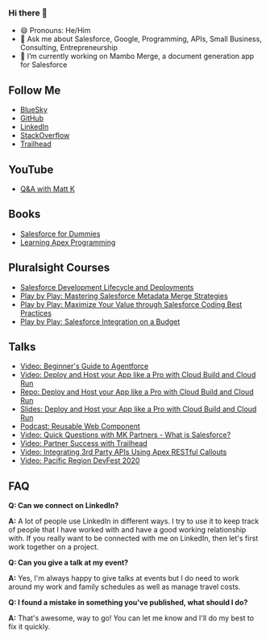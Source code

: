### Hi there 👋

<!--
**the1mattkaufman/the1mattkaufman** is a ✨ _special_ ✨ repository because its `README.md` (this file) appears on your GitHub profile.
Here are some ideas to get you started:
- 🌱 I’m currently learning ...
- 👯 I’m looking to collaborate on ...
- 🤔 I’m looking for help with ...
- 📫 How to reach me: ...
- ⚡ Fun fact: ...

-->
- 😄 Pronouns: He/Him
- 💬 Ask me about Salesforce, Google, Programming, APIs, Small Business, Consulting, Entrepreneurship
- 🔭 I’m currently working on Mambo Merge, a document generation app for Salesforce

## Follow Me
- [BlueSky](https://bsky.app/profile/the1mattkaufman.bsky.social)
- [GitHub](https://github.com/the1mattkaufman)
- [LinkedIn](https://www.linkedin.com/in/the1mattkaufman/)
- [StackOverflow](https://stackoverflow.com/users/8112708/matt-kaufman)
- [Trailhead](https://www.salesforce.com/trailblazer/the1mattkaufman)

<!--
  medium
  dev.to
-->

## YouTube
- [Q&A with Matt K](https://www.youtube.com/playlist?list=PLakc6339EiLantSBH8czRw6mjfYshggFP)

## Books
- [Salesforce for Dummies](https://www.amazon.com/Salesforce-com-Dummies-Tom-Wong/dp/0470590718)
- [Learning Apex Programming](https://www.packtpub.com/product/learning-apex-programming/9781782173977)

## Pluralsight Courses
- [Salesforce Development Lifecycle and Deployments](https://www.pluralsight.com/courses/salesforce-development-lifecycle-deployments)
- [Play by Play: Mastering Salesforce Metadata Merge Strategies](https://www.pluralsight.com/courses/play-by-play-mastering-salesforce-metadata-merge-strategies)
- [Play by Play: Maximize Your Value through Salesforce Coding Best Practices](https://www.pluralsight.com/courses/play-by-play-maximize-value-through-salesforce-coding-best-practices)
- [Play by Play: Salesforce Integration on a Budget](https://www.pluralsight.com/courses/play-by-play-salesforce-integration-on-a-budget)

## Talks
- [Video: Beginner's Guide to Agentforce](https://www.salesforce.com/plus/experience/tdx_2025/series/administrators_at_tdx_2025/episode/episode-s1e7)
- [Video: Deploy and Host your App like a Pro with Cloud Build and Cloud Run](https://gdg.community.dev/events/details/google-gdg-modesto-presents-deploy-and-host-your-app-like-a-pro-with-cloud-build-and-cloud-run/)
- [Repo: Deploy and Host your App like a Pro with Cloud Build and Cloud Run](https://github.com/the1mattkaufman/deploy-and-host-your-app-like-a-pro-with-cloud-build-and-cloud-run)
- [Slides: Deploy and Host your App like a Pro with Cloud Build and Cloud Run](https://github.com/the1mattkaufman/deploy-and-host-your-app-like-a-pro-with-cloud-build-and-cloud-run/blob/main/can_I_please_%20just_code.pdf)
- [Podcast: Reusable Web Component](https://salesforceway.com/podcast/reusable-web-component/)
- [Video: Quick Questions with MK Partners - What is Salesforce?](https://www.youtube.com/watch?v=8MtrJkidZaw)
- [Video: Partner Success with Trailhead](https://www.salesforce.com/video/3637705/)
- [Video: Integrating 3rd Party APIs Using Apex RESTful Callouts](https://www.youtube.com/watch?v=705SeyjpoFs)
- [Video: Pacific Region DevFest 2020](https://gdg.community.dev/events/details/google-gdg-san-fernando-valley-presents-pacific-region-devfest/)

## FAQ

**Q: Can we connect on LinkedIn?**

**A:** A lot of people use LinkedIn in different ways. I try to use it to keep track of people that I have worked with and have a good working relationship with. If you really want to be connected with me on LinkedIn, then let's first work together on a project.

**Q: Can you give a talk at my event?**

**A:** Yes, I'm always happy to give talks at events but I do need to work around my work and family schedules as well as manage travel costs.

**Q: I found a mistake in something you've published, what should I do?**

**A:** That's awesome, way to go! You can let me know and I'll do my best to fix it quickly.
